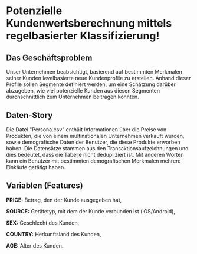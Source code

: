 # **Potenzielle Kundenwertsberechnung mittels regelbasierter Klassifizierung!**

## **Das Geschäftsproblem**

Unser Unternehmen beabsichtigt, basierend auf bestimmten Merkmalen seiner Kunden levelbasierte neue Kundenprofile zu erstellen. Anhand dieser Profile sollen Segmente definiert werden, um eine 
Schätzung darüber abzugeben, wie viel potenzielle Kunden aus diesen Segmenten durchschnittlich zum Unternehmen beitragen könnten.

## **Daten-Story**

Die Datei "Persona.csv" enthält Informationen über die Preise von Produkten, die von einem multinationalen Unternehmen verkauft wurden, sowie demografische Daten der Benutzer, die diese Produkte
erworben haben. Die Datensätze stammen aus den Transaktionsaufzeichnungen und dies bedeutet, dass die Tabelle nicht dedupliziert ist. Mit anderen Worten kann ein Benutzer mit bestimmten demografischen 
Merkmalen mehrere Einkäufe getätigt haben.

## **Variablen (Features)**

**PRICE:** Betrag, den der Kunde ausgegeben hat,

**SOURCE:** Gerätetyp, mit dem der Kunde verbunden ist (iOS/Android), 

**SEX:** Geschlecht des Kunden,

**COUNTRY:** Herkunftsland des Kunden,

**AGE:** Alter des Kunden.
